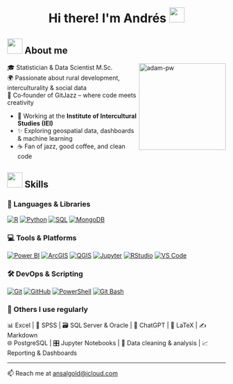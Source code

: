 <h1 align="center"><b>Hi there! I'm Andrés </b><img src="https://media.giphy.com/media/hvRJCLFzcasrR4ia7z/giphy.gif" width="35"></h1>

## <picture><img src="https://github.com/7oSkaaa/7oSkaaa/blob/main/Images/about_me.gif?raw=true" width="35px"></picture> **About me**

<p><img align="right" src="https://github.com/Adam-pw/Adam-pw/blob/main/animation_500_kxa883sd.gif" alt="adam-pw" width="200px"/></p>

🎓 Statistician & Data Scientist M.Sc.  
🌍 Passionate about rural development, interculturality & social data  
🎷 Co‑founder of GitJazz – where code meets creativity

- 🔬 Working at the **Institute of Intercultural Studies (IEI)**  
- ✨ Exploring geospatial data, dashboards & machine learning  
- ☕ Fan of jazz, good coffee, and clean code


## <picture><img src="https://media2.giphy.com/media/QssGEmpkyEOhBCb7e1/giphy.gif?cid=ecf05e47a0n3gi1bfqntqmob8g9aid1oyj2wr3ds3mg700bl&rid=giphy.gif?raw=true" width="35px"></picture> **Skills**

### 🧠 Languages & Libraries  
[![R](https://img.shields.io/badge/R-276DC3?style=for-the-badge&logo=r&logoColor=white)](https://r-project.org) [![Python](https://img.shields.io/badge/Python-3776AB?style=for-the-badge&logo=python&logoColor=white)](https://python.org) [![SQL](https://img.shields.io/badge/SQL-003B57?style=for-the-badge&logo=postgresql&logoColor=white)](https://postgresql.org) [![MongoDB](https://img.shields.io/badge/MongoDB-4EA94B?style=for-the-badge&logo=mongodb&logoColor=white)](https://mongodb.com)

### 💻 Tools & Platforms  
[![Power BI](https://img.shields.io/badge/PowerBI-F2C811?style=for-the-badge&logo=powerbi&logoColor=black)](https://powerbi.microsoft.com/) [![ArcGIS](https://img.shields.io/badge/ArcGIS-4479A1?style=for-the-badge&logo=esri&logoColor=white)](https://esri.com) [![QGIS](https://img.shields.io/badge/QGIS-589632?style=for-the-badge&logo=qgis&logoColor=white)](https://qgis.org/) [![Jupyter](https://img.shields.io/badge/Jupyter-F37626?style=for-the-badge&logo=jupyter&logoColor=white)](https://jupyter.org/) [![RStudio](https://img.shields.io/badge/RStudio-75AADB?style=for-the-badge&logo=rstudio&logoColor=white)](https://posit.co/products/open-source/rstudio/) [![VS Code](https://img.shields.io/badge/VSCode-007ACC?style=for-the-badge&logo=visual-studio-code&logoColor=white)](https://code.visualstudio.com/)

### 🛠 DevOps & Scripting  
[![Git](https://img.shields.io/badge/Git-F05033?style=for-the-badge&logo=git&logoColor=white)](https://git-scm.com/) [![GitHub](https://img.shields.io/badge/GitHub-181717?style=for-the-badge&logo=github&logoColor=white)](https://github.com/) [![PowerShell](https://img.shields.io/badge/PowerShell-5391FE?style=for-the-badge&logo=powershell&logoColor=white)](https://docs.microsoft.com/powershell/) [![Git Bash](https://img.shields.io/badge/Git%20Bash-black?style=for-the-badge&logo=git&logoColor=white)](https://git-scm.com/downloads)

### 📝 Others I use regularly  
📊 Excel | 🧠 SPSS | 🗃️ SQL Server & Oracle | 💬 ChatGPT | 📄 LaTeX | ✍️ Markdown  
🌐 PostgreSQL | 🎛️ Jupyter Notebooks | 🧪 Data cleaning & analysis | 📈 Reporting & Dashboards

---

📫 Reach me at [ansalgold@icloud.com](mailto:ansalgold@icloud.com)
